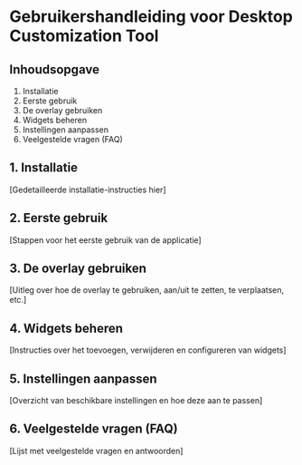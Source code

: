 # Gebruikershandleiding voor Desktop Customization Tool

## Inhoudsopgave
1. Installatie
2. Eerste gebruik
3. De overlay gebruiken
4. Widgets beheren
5. Instellingen aanpassen
6. Veelgestelde vragen (FAQ)

## 1. Installatie
[Gedetailleerde installatie-instructies hier]

## 2. Eerste gebruik
[Stappen voor het eerste gebruik van de applicatie]

## 3. De overlay gebruiken
[Uitleg over hoe de overlay te gebruiken, aan/uit te zetten, te verplaatsen, etc.]

## 4. Widgets beheren
[Instructies over het toevoegen, verwijderen en configureren van widgets]

## 5. Instellingen aanpassen
[Overzicht van beschikbare instellingen en hoe deze aan te passen]

## 6. Veelgestelde vragen (FAQ)
[Lijst met veelgestelde vragen en antwoorden]